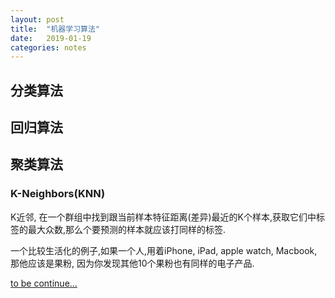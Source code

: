 ```yaml
---
layout: post
title:  "机器学习算法"
date:   2019-01-19
categories: notes
---
```


## 分类算法

## 回归算法

## 聚类算法

### K-Neighbors(KNN)
K近邻, 在一个群组中找到跟当前样本特征距离(差异)最近的K个样本,获取它们中标签的最大众数,那么个要预测的样本就应该打同样的标签.

一个比较生活化的例子,如果一个人,用着iPhone, iPad, apple watch, Macbook,那他应该是果粉, 因为你发现其他10个果粉也有同样的电子产品.


[to be continue...]()
